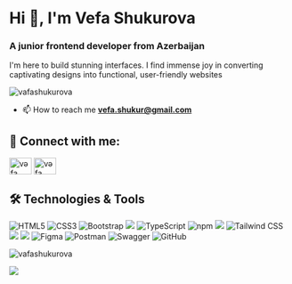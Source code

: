 <h1 align="left">Hi 👋, I'm Vefa Shukurova</h1>
<h3 align="left">A junior frontend developer from Azerbaijan</h3>
<p>I'm here to build stunning interfaces. I find immense joy in converting captivating designs into functional, user-friendly websites</p>

<p align="left"> <img src="https://komarev.com/ghpvc/?username=vafashukurova&label=Profile%20views&color=0e75b6&style=flat" alt="vafashukurova" /> </p>

- 📫 How to reach me **vefa.shukur@gmail.com**


## 🔗 Connect with me:
<p align="left">
<a href="https://linkedin.com/in/vəfa-şükürova" target="blank"><img align="center" src="https://cdn.jsdelivr.net/npm/simple-icons@v3/icons/linkedin.svg" alt="vəfa şükürova" height="30" width="40"  /></a>
<a href="https://www.facebook.com/people/Vəfa-Şükürova/100050305762679/" target="blank"><img align="center" src="https://cdn.jsdelivr.net/npm/simple-icons@v3/icons/facebook.svg"  alt="vəfa şükürova" height="30" width="40" /></a>
</p>

## 🛠 Technologies & Tools 

<img alt="HTML5" src="https://img.shields.io/badge/html5%20-%23E34F26.svg?&style=for-the-badge&logo=html5&logoColor=white"/></img>
<img alt="CSS3" src="https://img.shields.io/badge/css3%20-%231572B6.svg?&style=for-the-badge&logo=css3&logoColor=white"/></img>
<img alt="Bootstrap" src="https://img.shields.io/badge/bootstrap%20-%23563D7C.svg?&style=for-the-badge&logo=bootstrap&logoColor=white"/></img>
<img src="https://img.shields.io/badge/JavaScript-F7DF1E?style=for-the-badge&logo=javascript&logoColor=black"></img>
<img src="https://img.shields.io/badge/TypeScript-007ACC?style=for-the-badge&logo=typescript&logoColor=white" alt="TypeScript">
<img src="https://img.shields.io/badge/npm-CB3837?style=for-the-badge&logo=npm&logoColor=white" alt="npm"></img>
<img src="https://img.shields.io/badge/React-00979D?style=for-the-badge&logo=react&logoColor=61DAFB"></img>
<img src="https://img.shields.io/badge/Tailwind_CSS-38B2AC?style=for-the-badge&logo=tailwind-css&logoColor=white" alt="Tailwind CSS">
<img src="https://img.shields.io/badge/PostgreSQL-316192?style=for-the-badge&logo=postgresql&logoColor=white"></img>
<img src="https://img.shields.io/badge/MySQL-07405E?style=for-the-badge&logo=mysql&logoColor=white">
<img src="https://img.shields.io/badge/Figma-F24E1E?style=for-the-badge&logo=figma&logoColor=white" alt="Figma">
<img src="https://img.shields.io/badge/Postman-FF6C37?style=for-the-badge&logo=postman&logoColor=white" alt="Postman">
<img src="https://img.shields.io/badge/Swagger-85EA2D?style=for-the-badge&logo=swagger&logoColor=black" alt="Swagger">
<img src="https://img.shields.io/badge/GitHub-181717?style=for-the-badge&logo=github&logoColor=white" alt="GitHub">






<p>&nbsp;<img align="left" src="https://github-readme-stats.vercel.app/api?username=vafashukurova&show_icons=true&locale=en" alt="vafashukurova" /></p>


<a href="https://github.com/vafashukurova">
    <img align="center" src="https://github-profile-summary-cards.vercel.app/api/cards/profile-details?username=vafashukurova&theme=react" />
  </a>
